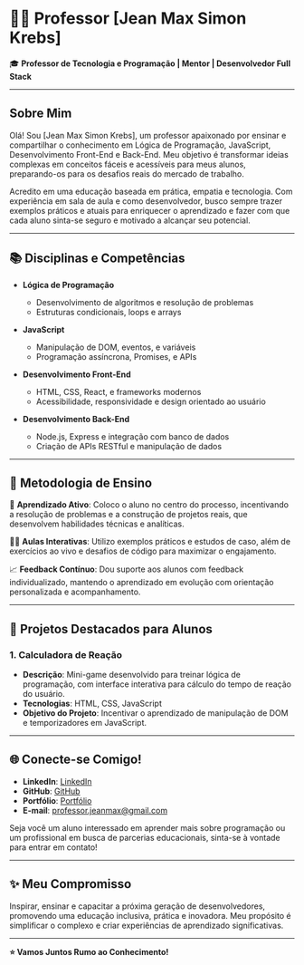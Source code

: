 
# 👨‍🏫 Professor [Jean Max Simon Krebs]

🎓 **Professor de Tecnologia e Programação | Mentor | Desenvolvedor Full Stack**

---

## Sobre Mim

Olá! Sou [Jean Max Simon Krebs], um professor apaixonado por ensinar e compartilhar o conhecimento em Lógica de Programação, JavaScript, Desenvolvimento Front-End e Back-End. Meu objetivo é transformar ideias complexas em conceitos fáceis e acessíveis para meus alunos, preparando-os para os desafios reais do mercado de trabalho.

Acredito em uma educação baseada em prática, empatia e tecnologia. Com experiência em sala de aula e como desenvolvedor, busco sempre trazer exemplos práticos e atuais para enriquecer o aprendizado e fazer com que cada aluno sinta-se seguro e motivado a alcançar seu potencial.

---

## 📚 Disciplinas e Competências

- **Lógica de Programação**
  - Desenvolvimento de algoritmos e resolução de problemas
  - Estruturas condicionais, loops e arrays
  
- **JavaScript**
  - Manipulação de DOM, eventos, e variáveis
  - Programação assíncrona, Promises, e APIs
  
- **Desenvolvimento Front-End**
  - HTML, CSS, React, e frameworks modernos
  - Acessibilidade, responsividade e design orientado ao usuário
  
- **Desenvolvimento Back-End**
  - Node.js, Express e integração com banco de dados
  - Criação de APIs RESTful e manipulação de dados

---

## 🚀 Metodologia de Ensino

🎯 **Aprendizado Ativo**: Coloco o aluno no centro do processo, incentivando a resolução de problemas e a construção de projetos reais, que desenvolvem habilidades técnicas e analíticas.

👨‍🏫 **Aulas Interativas**: Utilizo exemplos práticos e estudos de caso, além de exercícios ao vivo e desafios de código para maximizar o engajamento.

📈 **Feedback Contínuo**: Dou suporte aos alunos com feedback individualizado, mantendo o aprendizado em evolução com orientação personalizada e acompanhamento.

---

## 📂 Projetos Destacados para Alunos

### 1. **Calculadora de Reação**  
   - **Descrição**: Mini-game desenvolvido para treinar lógica de programação, com interface interativa para cálculo do tempo de reação do usuário.
   - **Tecnologias**: HTML, CSS, JavaScript
   - **Objetivo do Projeto**: Incentivar o aprendizado de manipulação de DOM e temporizadores em JavaScript.

---

## 🌐 Conecte-se Comigo!

- **LinkedIn**: [LinkedIn](https://www.linkedin.com/in/jean-max-s-krebs/)
- **GitHub**: [GitHub](https://github.com/JeanMaxSKrebs)
- **Portfólio**: [Portfólio](https://jeanmaxskrebs.github.io/)
- **E-mail**: [professor.jeanmax@gmail.com](professor.jeanmax@gmail.com)

Seja você um aluno interessado em aprender mais sobre programação ou um profissional em busca de parcerias educacionais, sinta-se à vontade para entrar em contato!

---

## ✨ Meu Compromisso

Inspirar, ensinar e capacitar a próxima geração de desenvolvedores, promovendo uma educação inclusiva, prática e inovadora. Meu propósito é simplificar o complexo e criar experiências de aprendizado significativas.

---

**⭐ Vamos Juntos Rumo ao Conhecimento!**
